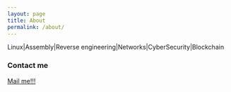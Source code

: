 ```yaml
---
layout: page
title: About
permalink: /about/
---
```


Linux|Assembly|Reverse engineering|Networks|CyberSecurity|Blockchain

### Contact me

[Mail me!!!](mailto:hmwawuda25@protonmail.com)
